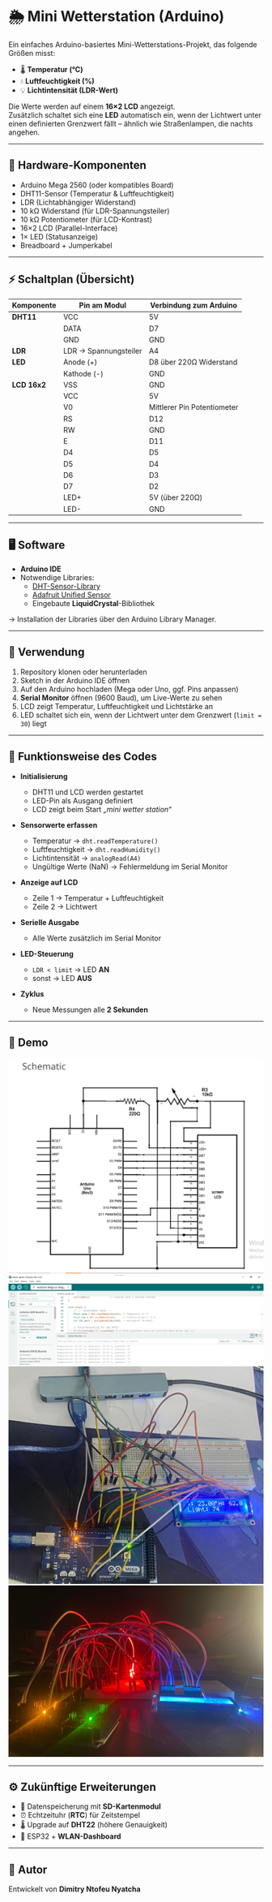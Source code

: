 # 🌦️ Mini Wetterstation (Arduino)

Ein einfaches Arduino-basiertes Mini-Wetterstations-Projekt, das folgende Größen misst:

- 🌡️ **Temperatur (°C)**
- 💧 **Luftfeuchtigkeit (%)**
- 💡 **Lichtintensität (LDR-Wert)**

Die Werte werden auf einem **16×2 LCD** angezeigt.  
Zusätzlich schaltet sich eine **LED** automatisch ein, wenn der Lichtwert unter einen definierten Grenzwert fällt – ähnlich wie Straßenlampen, die nachts angehen.

---

## 🔧 Hardware-Komponenten
- Arduino Mega 2560 (oder kompatibles Board)  
- DHT11-Sensor (Temperatur & Luftfeuchtigkeit)  
- LDR (Lichtabhängiger Widerstand)  
- 10 kΩ Widerstand (für LDR-Spannungsteiler)  
- 10 kΩ Potentiometer (für LCD-Kontrast)  
- 16×2 LCD (Parallel-Interface)  
- 1× LED (Statusanzeige)  
- Breadboard + Jumperkabel  

---

## ⚡ Schaltplan (Übersicht)


| Komponente | Pin am Modul       | Verbindung zum Arduino   |
|------------|-------------------|--------------------------|
| **DHT11**  | VCC               | 5V                       |
|            | DATA              | D7                       |
|            | GND               | GND                      |
| **LDR**    | LDR → Spannungsteiler | A4                  |
| **LED**    | Anode (+)         | D8 über 220Ω Widerstand  |
|            | Kathode (-)       | GND                      |
| **LCD 16x2** | VSS             | GND                      |
|            | VCC               | 5V                       |
|            | V0                | Mittlerer Pin Potentiometer |
|            | RS                | D12                      |
|            | RW                | GND                      |
|            | E                 | D11                      |
|            | D4                | D5                       |
|            | D5                | D4                       |
|            | D6                | D3                       |
|            | D7                | D2                       |
|            | LED+              | 5V (über 220Ω)           |
|            | LED-              | GND                      |
---

## 🖥️ Software

- **Arduino IDE**  
- Notwendige Libraries:  
  - [DHT-Sensor-Library](https://github.com/adafruit/DHT-sensor-library)  
  - [Adafruit Unified Sensor](https://github.com/adafruit/Adafruit_Sensor)  
  - Eingebaute **LiquidCrystal**-Bibliothek  

-> Installation der Libraries über den Arduino Library Manager.  

---

## 🚀 Verwendung

1. Repository klonen oder herunterladen  
2. Sketch in der Arduino IDE öffnen  
3. Auf den Arduino hochladen (Mega oder Uno, ggf. Pins anpassen)  
4. **Serial Monitor** öffnen (9600 Baud), um Live-Werte zu sehen  
5. LCD zeigt Temperatur, Luftfeuchtigkeit und Lichtstärke an  
6. LED schaltet sich ein, wenn der Lichtwert unter dem Grenzwert (`limit = 30`) liegt  

---

## 🔎 Funktionsweise des Codes

- **Initialisierung**  
  - DHT11 und LCD werden gestartet  
  - LED-Pin als Ausgang definiert  
  - LCD zeigt beim Start *„mini wetter station“*  

- **Sensorwerte erfassen**  
  - Temperatur → `dht.readTemperature()`  
  - Luftfeuchtigkeit → `dht.readHumidity()`  
  - Lichtintensität → `analogRead(A4)`  
  - Ungültige Werte (NaN) → Fehlermeldung im Serial Monitor  

- **Anzeige auf LCD**  
  - Zeile 1 → Temperatur + Luftfeuchtigkeit  
  - Zeile 2 → Lichtwert  

- **Serielle Ausgabe**  
  - Alle Werte zusätzlich im Serial Monitor  

- **LED-Steuerung**  
  - `LDR < limit` → LED **AN**  
  - sonst → LED **AUS**  

- **Zyklus**  
  - Neue Messungen alle **2 Sekunden**  

---

## 📸 Demo

![Schaltplan](images/Schaltplan.jpg)  
![Serial Monitor](images/serial_monitor.jpg)  
![Licht an](images/aufbau_an.jpg)  
![Licht aus](images/aufbau_aus.jpg)  

---

## ⚙️ Zukünftige Erweiterungen
- 📂 Datenspeicherung mit **SD-Kartenmodul**  
- ⏰ Echtzeituhr (**RTC**) für Zeitstempel  
- 🌡️ Upgrade auf **DHT22** (höhere Genauigkeit)  
- 📡 ESP32 + **WLAN-Dashboard**  

---

## 👤 Autor
Entwickelt von **Dimitry Ntofeu Nyatcha**
